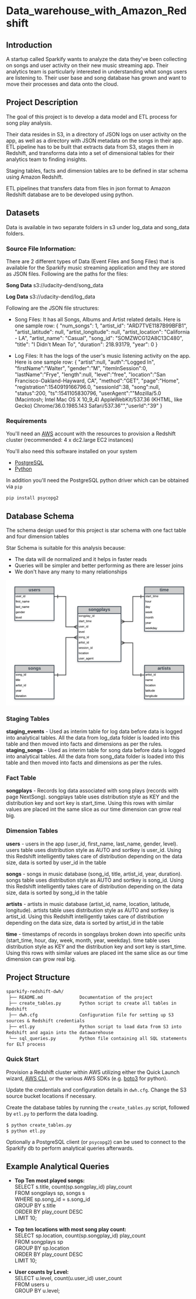 # Data_warehouse_with_Amazon_Redshift

## Introduction
A startup called Sparkify wants to analyze the data they've been collecting on songs and user activity on their new music streaming app. Their analytics team is particularly interested in understanding what songs users are listening to. Their user base and song database has grown and want to move their processes and data onto the cloud. 

## Project Description

The goal of this project is to develop a data model and ETL process for song play analysis.

Their data resides in S3, in a directory of JSON logs on user activity on the app, as well as a directory with JSON metadata on the songs in their app. ETL pipeline has to be built that extracts data from S3, stages them in Redshift, and transforms data into a set of dimensional tables for their analytics team to finding insights.

Staging tables, facts and dimension tables are to be defined in star schema using Amazon Redshift.

ETL pipelines that transfers data from files in json format to Amazon Redshift database are to be developed using python.

## Datasets

Data is available in two separate folders in s3 under log_data and song_data folders.

### Source File Information:
There are 2 different types of Data (Event Files and Song Files) that is available for the Sparkify music streaming application amd they are stored as JSON files. Following are the paths for the files:

**Song Data**
s3://udacity-dend/song_data

**Log Data** 
s3://udacity-dend/log_data

Following are the JSON file structures:


- Song Files: It has all Songs, Albums and Artist related details. Here is one sample row:
        {   "num_songs": 1, 
            "artist_id": "ARD7TVE1187B99BFB1", 
            "artist_latitude": null, 
            "artist_longitude": null, 
            "artist_location": "California - LA", 
            "artist_name": "Casual", 
            "song_id": "SOMZWCG12A8C13C480", 
            "title": "I Didn't Mean To", 
            "duration": 218.93179, 
            "year": 0
        }

- Log Files: It has the logs of the user's music listening activity on the app. Here is one sample row:
        {   "artist":null,
            "auth":"Logged In",
            "firstName":"Walter",
            "gender":"M",
            "itemInSession":0,
            "lastName":"Frye",
            "length":null,
            "level":"free",
            "location":"San Francisco-Oakland-Hayward, CA",
            "method":"GET",
            "page":"Home",
            "registration":1540919166796.0,
            "sessionId":38,
            "song":null,
            "status":200,
            "ts":1541105830796,
            "userAgent":"\"Mozilla\/5.0 (Macintosh; Intel Mac OS X 10_9_4) AppleWebKit\/537.36 (KHTML, like Gecko) Chrome\/36.0.1985.143 Safari\/537.36\"","userId":"39"
        }
        

### Requirements

You'll need an [AWS](https://aws.amazon.com/) account with the resources to provision a Redshift cluster (recommended: 4 x dc2.large EC2 instances)

You'll also need this software installed on your system 
* [PostgreSQL](https://www.postgresql.org/download/)
* [Python](https://www.python.org/downloads/)

In addition you'll need the PostgreSQL python driver which can be obtained via `pip`
```
pip install psycopg2 
```

## Database Schema

 The schema design used for this project is star schema with one fact table and four dimension tables
 
 Star Schema is suitable for this analysis because:
 - The data will de normalized and it helps in faster reads
 - Queries will be simpler and better performing as there are lesser joins
 - We don't have any many to many relationships

![Sparkify star schema](https://github.com/Sampsonyu/Data_warehouse_with_Amazon_Redshift/blob/main/sparkify_erd.png)

### Staging Tables
**staging_events** - Used as interim table for log data before data is logged into analytical tables. All the data from log_data folder is loaded into this table and then moved into facts and dimensions as per the rules.
**staging_songs** - Used as interim table for song data before data is logged into analytical tables. All the data from song_data folder is loaded into this table and then moved into facts and dimensions as per the rules.

### Fact Table
**songplays** -  Records log data associated with song plays (records with page NextSong). songplays table uses distribution style as KEY and the distribution key and sort key is start_time. Using this rows with similar values are placed int the same slice as our time dimension can grow real big.

### Dimension Tables
**users** - users in the app (user_id, first_name, last_name, gender, level). users table uses distribution style as AUTO and sortkey is user_id. Using this Redshift intelligently takes care of distribution depending on the data size, data is sorted by user_id in the table

**songs** - songs in music database (song_id, title, artist_id, year, duration). songs table uses distribution style as AUTO and sortkey is song_id. Using this Redshift intelligently takes care of distribution depending on the data size, data is sorted by song_id in the table

**artists** - artists in music database (artist_id, name, location, latitude, longitude). artists table uses distribution style as AUTO and sortkey is artist_id. Using this Redshift intelligently takes care of distribution depending on the data size, data is sorted by artist_id in the table

**time** - timestamps of records in songplays broken down into specific units (start_time, hour, day, week, month, year, weekday). time table uses distribution style as KEY and the distribution key and sort key is start_time. Using this rows with similar values are placed int the same slice as our time dimension can grow real big.

## Project Structure

```
sparkify-redshift-dwh/
 ├── README.md              Documentation of the project
 ├── create_tables.py       Python script to create all tables in Redshift
 ├── dwh.cfg                Configuration file for setting up S3 sources & Redshift credentials
 ├── etl.py                 Python script to load data from S3 into Redshift and again into the datawarehouse
 └── sql_queries.py         Python file containing all SQL statements for ELT process
```

### Quick Start

Provision a Redshift cluster within AWS utilizing either the Quick Launch wizard, [AWS CLI](https://docs.aws.amazon.com/cli/index.html), or the various AWS SDKs (e.g. [boto3](https://boto3.amazonaws.com/v1/documentation/api/latest/index.html) for python).

Update the credentials and configuration details in `dwh.cfg`. Change the S3 source bucket locations if necessary.

Create the database tables by running the `create_tables.py` script, followed by `etl.py` to perform the data loading.

```
$ python create_tables.py 
$ python etl.py
```
Optionally a PostgreSQL client (or `psycopg2`) can be used to connect to the Sparkify db to perform analytical queries afterwards.


## Example Analytical Queries

- **Top Ten most played songs:** <br>
    SELECT s.title, count(sp.songplay_id) play_count <br>
    FROM songplays sp, songs s <br>
    WHERE sp.song_id = s.song_id <br>
    GROUP BY s.title <br>
    ORDER BY play_count DESC <br>
    LIMIT 10; <br>
    
- **Top ten locations with most song play count:** <br>
    SELECT sp.location, count(sp.songplay_id) play_count <br>
    FROM songplays sp <br>
    GROUP BY sp.location <br>
    ORDER BY play_count DESC <br>
    LIMIT 10; <br>

- **User counts by Level:** <br>
    SELECT u.level, count(u.user_id) user_count <br>
    FROM users u <br>
    GROUP BY u.level;
